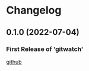# Changelog

<!--next-version-placeholder-->

## 0.1.0 (2022-07-04)

### First Release of 'gitwatch'



<!-- Markdown link & img dfn's -->

[github](https://github.com/Stephen-RA-King/gitwatch)
